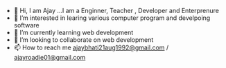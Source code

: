 - 👋 Hi, I am Ajay ...I am a Enginner, Teacher , Developer and Enterprenure
- 👀 I’m interested in learing various computer program and develpoing software
- 🌱 I’m currently learning web development 
- 💞️ I’m looking to collaborate on web development
- 📫 How to reach me ajaybhati21aug1992@gmail.com / ajayroadie01@gmail.com

<!---
ajayroadie/ajayroadie is a ✨ special ✨ repository because its `README.md` (this file) appears on your GitHub profile.
You can click the Preview link to take a look at your changes.
--->
